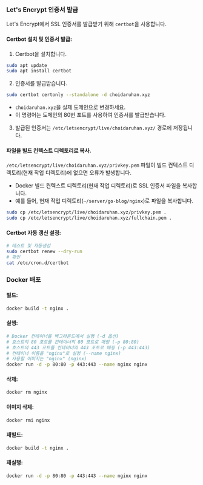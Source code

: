 ### Let's Encrypt 인증서 발급
Let's Encrypt에서 SSL 인증서를 발급받기 위해 `certbot`을 사용합니다.

#### Certbot 설치 및 인증서 발급:
1. Certbot을 설치합니다.
```bash
sudo apt update
sudo apt install certbot
```

2. 인증서를 발급받습니다.
```bash
sudo certbot certonly --standalone -d choidaruhan.xyz
```
- `choidaruhan.xyz`을 실제 도메인으로 변경하세요.
- 이 명령어는 도메인의 80번 포트를 사용하여 인증서를 발급받습니다.

3. 발급된 인증서는 `/etc/letsencrypt/live/choidaruhan.xyz/` 경로에 저장됩니다.

#### 파일을 빌드 컨텍스트 디렉토리로 복사.
`/etc/letsencrypt/live/choidaruhan.xyz/privkey.pem` 파일이 빌드 컨텍스트 디렉토리(현재 작업 디렉토리)에 없으면 오류가 발생합니다.
- Docker 빌드 컨텍스트 디렉토리(현재 작업 디렉토리)로 SSL 인증서 파일을 복사합니다.
- 예를 들어, 현재 작업 디렉토리(`~/server/go-blog/nginx`)로 파일을 복사합니다.

```bash
sudo cp /etc/letsencrypt/live/choidaruhan.xyz/privkey.pem .
sudo cp /etc/letsencrypt/live/choidaruhan.xyz/fullchain.pem .
```

#### Certbot 자동 갱신 설정:
```bash
# 테스트 및 자동생성
sudo certbot renew --dry-run
# 확인
cat /etc/cron.d/certbot
```

### Docker 배포

#### 빌드:
```bash
docker build -t nginx .
```

#### 실행:
```bash
# Docker 컨테이너를 백그라운드에서 실행 (-d 옵션)
# 호스트의 80 포트를 컨테이너의 80 포트로 매핑 (-p 80:80)
# 호스트의 443 포트를 컨테이너의 443 포트로 매핑 (-p 443:443)
# 컨테이너 이름을 "nginx"로 설정 (--name nginx)
# 사용할 이미지는 "nginx" (nginx)
docker run -d -p 80:80 -p 443:443 --name nginx nginx
```

#### 삭제:
```bash
docker rm nginx
```
#### 이미지 삭제:
```bash
docker rmi nginx
```

#### 재빌드:
```bash
docker build -t nginx .
```

#### 재실행:
```bash
docker run -d -p 80:80 -p 443:443 --name nginx nginx
```
